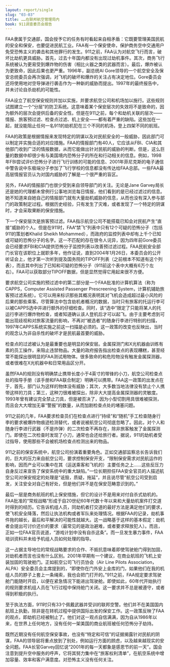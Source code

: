 ```yaml
---
layout: report/single
slug: "03-03"
title: ……在联邦航空管理局内
book: 911调查委员会报告
---
```

FAA隶属于交通部，国会授予它的任务有时看起来自相矛盾：它既要管理美国民航的安全和保安，也要促进民航工业。FAA有一个保安使命，保护商务空中交通用户免受恐怖主义的袭击和其他罪行的发生。911之前，FAA认为对航空飞行而言，破坏比劫机更具威胁。首先，过去十年国内都没有出现过劫机事件。其次，商务飞行系统被认为更易受到爆炸物的伤害（相比火器之类的武器而言）。最后，爆炸被认为更致命，因此后果也更严重。1996年，副总统Al Gore领导的一个航空安全及保安总统委员会再次强调，对飞机的破坏和爆炸的关注占有决定地位。Gore委员会还将使用地对空导弹进行袭击作为一种新的威胁而提出。1997年的最终报告中，并未讨论自杀劫机的可能性。

FAA设立了航空保安规则并加以实施，并要求航空公司和机场加以施行。这些规则试图建立一个“分层”的防卫系统。这意味着某个保安层次的失效将不是致命的，因为额外的层次会提供后备的安全性。但是在911之前，每个和劫机关联的层次——情报、旅客预过滤、检查点过滤、机上安全——都有着严重的缺陷。这些加在一起，就没能阻止任何一名911的劫机犯在三个不同的机场，登上四架不同的航班。

FAA的政策是根据情报来发现特定的阴谋以及对民航安全的一般威胁，因此部门可以制定并实施合适的对应措施。FAA的情报部门有40人，它应该从FBI、CIA和其他部门收到广泛的情报数据，从而它能做出针对民航的威胁的判断。但是，这么巨量的数据中却很少有与美国境内恐怖分子的所在和行动相关的信息。例如，1998年FBI尝试评价恐怖分子进行飞行训练的可能的信息、2001年菲尼克斯的电子通信中警告说中东极端分子参加了飞行学校的信息都没有传达给FAA总部。一些FAA最高层情报官员认为对国内威胁的了解是一个很严重的盲区。

另外，FAA的情报部门也很少受到来自领导部门的关注。无论是Jane Garvey局长还是她的代理都未曾例行公事地浏览每日情报，他们看到的是已经过滤过的信息。她不知道来自她自己的情报部门就有大量劫机威胁的信息，从而也没有深入参与部门的政策制定过程。根据历史经验，只有发生了灾难，或者发现了一个特定的阴谋时，才会采取果断的保安措施。

下一个保安层次是旅客预过滤。FAA指示航空公司不能搭载已知会对民航产生“直接”威胁的个人。但是在911时，FAA“禁飞”列表中只有12个可疑的恐怖分子（包括911的策划者Khalid Sheikh Mohammed），而政府的监控列表中却有上千个已知或可疑的恐怖分子的名字。这一不匹配的存在很令人诧异，因为四年前Gore委员会已经要求FBI和CIA提供恐怖分子监控列表以改善预过滤过程。FAA民航安全部门长官在该职位上就职多年，他作证说，直到2004年1月26日，本委员会的公开听证会上，他才第一次听到提及国务院的TIPOFF列表（之前根本不知道有这个列表），而且其中列出了已知和可疑的恐怖分子（911前这个表中大概有6万个左右）。FAA可以获取部分TIPOFF数据，但是显然觉得它用起来很不方便。

要求航空公司实施的预过滤中的第二部分是一个FAA批准的计算机算法（称为CAPPS，Computer Assisted Passenger Prescreening System，计算机辅助旅客预过滤系统）。它可以用来标识那些其概况表明其对飞机会造成超过最小风险的后果的那些乘客。尽管算法中包含劫机者概况的数据，当时只有旅客的托运行李可以被CAPPS选中并进行额外的仔细检查。同时，该“选中”限定了只能将某人的托运行李进行爆炸物检查，或者知道确认该人登机后才可以起飞。由于主要考虑到可能出现歧视和对旅客流量的影响，不再对“被选者”的随身行李进行特别的扫描，1997年CAPPS系统实施之前这一扫描是必须的。这一政策的改变也反映出，当时的观念认为非自杀性的破坏才是民航最首要的威胁。

检查点的过滤被认为是最重要也是明显的保安层。金属探测门和X光机器由训练有素的员工操作，来阻止违禁物品。大量的政府报告指出检查点的表现糟糕，甚至经常不能探出很明显的FAA测试用物体。很多致命的和危险物没有触发金属探测器，或者很难在X光机器中和日常用品区分开。

虽然FAA的规则没有明确禁止携带长度小于4英寸的带锋的小刀，航空公司检查点处的指导手册（该手册和FAA联合制定）明确可以携带。FAA这一政策的出发点在于，首先，部门认为这样的物体没有威胁；其次，大多数当地法律没有禁止个人携带这样的刀具；第三，这种刀很难被探出，除非大大提高金属探测器的灵敏度。1993年曾有建议完全禁止刀具，但是被否决了，因为小型切割用具很难被探测，而且会大大增加无辜“警报”的数量，从而加剧检查点处的堵塞问题。

911之前的几年，FAA要求检查员们在检查点进行“持续”和“随机”手工检查随身行李的要求被爆炸物痕迹检测替代，或者说被航空公司彻底忽略了。因此，对个人和随身行李进行武器（不是炸弹）的二次检查不再存在，除非旅客触发了金属探测门。即使在二次检查时发现了小刀，通常也会还给旅行者。据说，911的劫机者受过指导，使用那些不会被机场检查点检测出来的物品。

911之前的保安系统中，航空公司扮演着重要角色。正如交通部监察总长告诉我们的，巨大的压力来自航空公司，要求控制保安开支，“限制保安需求对民航运作的影响，因而产业可以集中在其（运送乘客和飞机的）主要任务之上……这些反压力自身反过来宣告了保安系统中的重大缺陷。”一位长期担任FAA安全官员的人描述航空公司对保安规定的处理是“诋毁，质疑，拖延”，并且说尽管“航空公司受到启发，关注安全对自己有好处，但是他们并不是在保安范畴意识到的。”

最后一层是商务航班的机上保安措施，但它的设计不是用来对付自杀式劫机的。FAA批准的“常规战略”形成于自20世纪60年代数十年以来和大量劫机案件打交道时得到的经历。它告诉机组人员，同劫机者打交道的最好方法是满足他们的要求，使飞机安全降落，然后让执法机构或者军队来处理情况。根据FAA的记录，劫机事件拖的越长，最后和平解决的可能性就越大。这一战略基于这样的基本假定：劫机者会提出可讨价还价的要求（最常见的是政治避难，或者要求释放犯人）。而且，正如一位FAA官员说道，“游戏计划中没有自杀这条”。而一旦发生暴力事件，FAA培训资料并未给予机组人员如何处理的指导。

这一占据主导地位的常规战略要求的合作、不抵抗意味着即使驾驶舱门得到加固，对劫机者而言也没有什么区别。2001年早期有一个建议，在商业航班的飞机上安装加固的驾驶舱门。正如航空公司飞行员协会（Air Line Pilots Association，ALPA）安全委员会主席提到的，“即使你在门外安上金库的门，如果他们在我的机组人员的脖子上套上一条绳索，我也会把门打开的。”911之前，FAA规定要求驾驶舱门能随时开启，以便在紧急情况下能进出驾驶舱。即使如此，60年代开始执行的规则要求机组人员在飞行过程中保持舱门关闭。这一要求并不总是被遵守，或者得到积极的执行。

至于执法方面，911时只有33个佩戴武器并受训的联邦空警。他们并不在美国国内航班上执勤，除非是在转机过程中提供国际出发的保安工作。这一政策反映了FAA的观点，即劫机已经被制止了。他们对这一观点自信满满，因为自从1986年以来，在世界上任何地方，没有任何一架美国的商业航班被任何恐怖分子劫持。

既然近期没有任何航空保安事故，也没有“特定和可信”的证据揭露针对民航的阴谋，FAA的领导层将重点放到了别处，例如运行方面的顾虑，以及越来越现实的安全问题。FAA长官Garvey回忆说“2001年的每一天都象是感恩节的前一天”。国会注意到提升空中服务的呼声，它将其努力集中在“旅客权利清单”，在航空系统中增加容量、效率和客户满意度。对恐怖主义没有任何关注。
